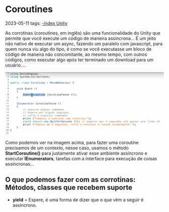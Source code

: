 # Coroutines
2023-05-11
tags: [-index Unity](-index%20Unity.md)

As corrotinas (coroutines, em inglês) são uma funcionalidade do Unity que permite que você execute um código de maneira assíncrona... É um jeito não nativo de executar um async, fazendo um paralelo com javascript, para quem nunca viu algo do tipo, é como se você executasse um bloco de código de maneira não concomitante, ao mesmo tempo, com outros códigos, como executar algo após ter terminado um download para um usuário.... 

![](img/Pasted%20image%2020230511111524.png)

Como podemos ver na imagem acima, para fazer uma coroutine precisamos de um contexto, nesse caso, usamos o método **StartCoroutine()** para justamente ativar esse ambiente assíncrono e executar **IEnumerators**, tarefas com a  interface para execução de coisas assíncronas...

## O que podemos fazer com as corrotinas: Métodos, classes que recebem suporte

* **yield** = Espere, é uma forma de dizer que o que vêm a seguir é assíncrono.